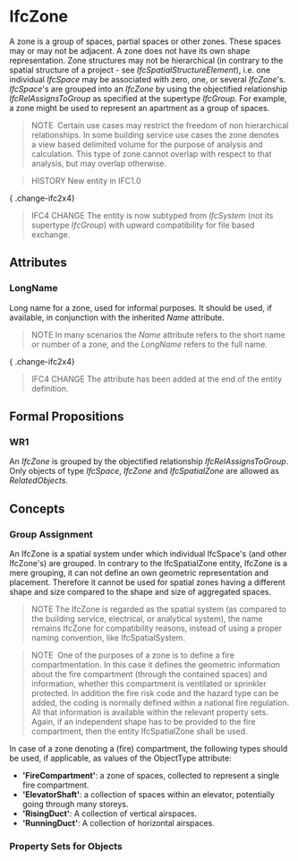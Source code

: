 # IfcZone

A zone is a group of spaces, partial spaces or other zones. These spaces may or may not be adjacent. A zone does not have its own shape representation. Zone structures may not be hierarchical (in contrary to the spatial structure of a project - see _IfcSpatialStructureElement_), i.e. one individual _IfcSpace_ may be associated with zero, one, or several _IfcZone_'s. _IfcSpace_'s are grouped into an _IfcZone_ by using the objectified relationship _IfcRelAssignsToGroup_ as specified at the supertype _IfcGroup_. For example, a zone might be used to represent an apartment as a group of spaces.

> NOTE  Certain use cases may restrict the freedom of non hierarchical relationships. In some building service use cases the zone denotes a view based delimited volume for the purpose of analysis and calculation. This type of zone cannot overlap with respect to that analysis, but may overlap otherwise.

> HISTORY New entity in IFC1.0

{ .change-ifc2x4}
> IFC4 CHANGE The entity is now subtyped from _IfcSystem_ (not its supertype _IfcGroup_) with upward compatibility for file based exchange.

## Attributes

### LongName
Long name for a zone, used for informal purposes. It should be used, if available, in conjunction with the inherited _Name_ attribute.
> NOTE In many scenarios the _Name_ attribute refers to the short name or number of a zone, and the _LongName_ refers to the full name.


{ .change-ifc2x4}
> IFC4 CHANGE The attribute has been added at the end of the entity definition.

## Formal Propositions

### WR1
An _IfcZone_ is grouped by the objectified relationship _IfcRelAssignsToGroup_. Only objects of type _IfcSpace_, _IfcZone_ and _IfcSpatialZone_ are allowed as _RelatedObjects_.

## Concepts

### Group Assignment

An IfcZone is a spatial system under which individual IfcSpace's (and other IfcZone's) are grouped. In contrary to the IfcSpatialZone entity, IfcZone is a mere grouping, it can not define an own geometric representation and placement. Therefore it cannot be used for spatial zones having a different shape and size compared to the shape and size of aggregated spaces.

> NOTE The IfcZone is regarded as the spatial system (as compared to the building service, electrical, or analytical system), the name remains IfcZone for compatibility reasons, instead of using a proper naming convention, like IfcSpatialSystem.

> NOTE  One of the purposes of a zone is to define a fire compartmentation. In this case it defines the geometric information about the fire compartment (through the contained spaces) and information, whether this compartment is ventilated or sprinkler protected. In addition the fire risk code and the hazard type can be added, the coding is normally defined within a national fire regulation. All that information is available within the relevant property sets. Again, if an independent shape has to be provided to the fire compartment, then the entity IfcSpatialZone shall be used.

In case of a zone denoting a (fire) compartment, the following types should be used, if applicable, as values of the ObjectType attribute:

* **'FireCompartment'**: a zone of spaces, collected to represent a single fire compartment.
* **'ElevatorShaft'**: a collection of spaces within an elevator, potentially going through many storeys.
* **'RisingDuct'**: A collection of vertical airspaces.
* **'RunningDuct'**: A collection of horizontal airspaces.

### Property Sets for Objects



